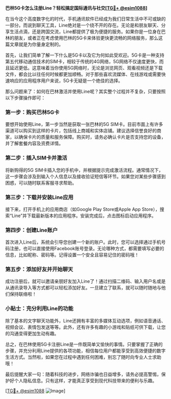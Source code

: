 **巴林5G卡怎么注册Line？轻松搞定国际通讯与社交[[TG💪+ @esim1088](https://t.me/s/esim1088)]**

在当今这个高度数字化的时代，手机通讯软件已经成为我们日常生活中不可或缺的一部分。而说到聊天工具，Line绝对是一个绕不开的存在。无论是和朋友聊天、分享生活点滴，还是跨国交流，Line都提供了极为便捷的服务。如果你是一位身在巴林的朋友，或者正在考虑使用巴林的5G卡来体验更快更流畅的网络服务，那么这篇文章就是为你量身定制的。

首先，让我们简单了解一下什么是5G卡以及它为何如此受欢迎。5G卡是一种支持第五代移动通信技术的SIM卡，相较于传统的4G网络，5G网络不仅速度更快，而且延迟更低。这意味着当你使用5G网络时，无论是浏览网页、观看视频还是下载文件，都会比以往任何时候都更加顺畅。对于那些喜欢流媒体、在线游戏或需要快速响应的应用程序用户来说，5G卡无疑是一个绝佳的选择。

那么问题来了：如何在巴林激活并使用Line呢？其实整个过程并不复杂，只要按照以下步骤操作即可：

### 第一步：购买巴林5G卡

要想开始使用Line，第一步当然是获取一张巴林的5G SIM卡。目前市面上有许多渠道可以购买到这样的卡片，包括线上商城和实体店铺。建议选择信誉良好的商家，以确保卡片的质量和服务保障。购买时，请务必确认卡片是否支持您的设备，并了解套餐内容及资费详情。

### 第二步：插入SIM卡并激活

将新购得的5G SIM卡插入您的手机中，并根据提示完成激活流程。通常情况下，这一步骤会涉及到输入个人信息以及接收验证短信等环节。如果您对某些步骤感到困惑，可以随时联系客服寻求帮助。

### 第三步：下载并安装Line应用

接下来，打开手机上的应用商店（如Google Play Store或Apple App Store），搜索“Line”并下载最新版本的应用程序。安装完成后，点击图标启动应用程序。

### 第四步：创建Line账户

首次进入Line后，系统会引导您创建一个新的账户。此时，您可以选择通过手机号码注册，也可以直接使用Facebook账号登录。无论哪种方式，都需要填写必要的信息，比如昵称、密码等。记得设置一个安全且容易记住的密码哦！

### 第五步：添加好友并开始聊天

成功注册后，就可以邀请亲朋好友加入Line了！通过扫描二维码、输入用户名或是从通讯录导入等方式都可以轻松添加好友。一旦建立了联系，就可以随时随地与他们保持联络啦！

### 小贴士：充分利用Line的功能

除了基本的文字聊天功能外，Line还拥有丰富的多媒体互动选项，例如语音通话、视频会议、表情包发送等等。此外，还有许多有趣的小游戏和贴纸可供下载，让您的沟通变得更加生动有趣。

总之，在巴林使用5G卡注册Line是一件既简单又愉快的事情。只要掌握了正确的步骤，并充分利用Line提供的各项功能，相信每位用户都能享受到高效便捷的数字生活方式。当然啦，如果您在过程中遇到任何困难，别忘了随时向专业人士求助哦！

最后提醒大家一句：随着科技的进步，网络诈骗也日益增多，请务必提高警惕，保护好个人隐私信息。只有这样，才能真正享受到现代科技带来的便利与乐趣。

[[TG💪+ @esim1088](https://t.me/s/esim1088) ![Image](https://i.postimg.cc/4NQfJmqS/Snipaste-2025-05-13-00-14-12.png)]